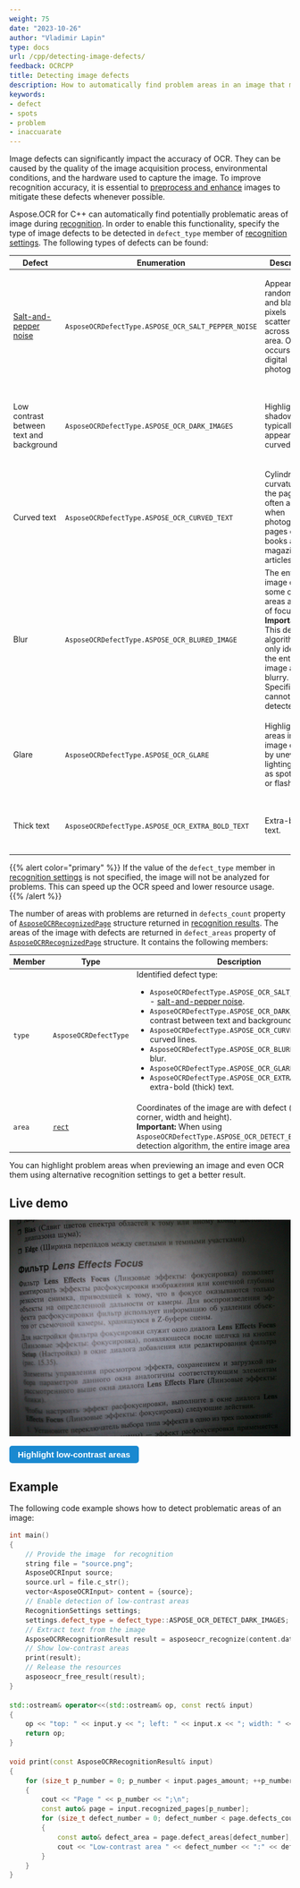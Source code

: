 ```yaml
---
weight: 75
date: "2023-10-26"
author: "Vladimir Lapin"
type: docs
url: /cpp/detecting-image-defects/
feedback: OCRCPP
title: Detecting image defects
description: How to automatically find problem areas in an image that may be recognized inaccurately.
keywords:
- defect
- spots
- problem
- inaccuarate
---
```


<style>
	button {
		cursor: pointer;
		margin-right: 20px;
		padding: 7px 15px;
		border: none;
		border-radius: 5px;
		background-color: #1a89d0;
		font-weight: 700;
		font-size: 15px;
		color: #ffffff;
	}

	button:hover {
		background-color: #3071a9;
	}

	button:focus {
		outline: none;
	}

	#sample {
		position: relative;
	}

	#sample > div {
		position: absolute;
		display: none;
		border: dashed 1px #de4444;
		background-color: rgba(222,68,68,0.2);
	}

	#area1 {
		top: 0px;
		left: 0px;
		width: 60px;
		height: 50px;
	}

	#area2 {
		top: 0px;
		left: 560px;
		width: 220px;
		height: 590px;
	}

	#area3 {
		top: 550px;
		left: 0px;
		width: 90px;
		height: 40px;
	}
</style>

Image defects can significantly impact the accuracy of OCR. They can be caused by the quality of the image acquisition process, environmental conditions, and the hardware used to capture the image. To improve recognition accuracy, it is essential to [preprocess and enhance](/ocr/cpp/image-preprocessing/) images to mitigate these defects whenever possible.

Aspose.OCR for C++ can automatically find potentially problematic areas of image during [recognition](/ocr/cpp/recognition/). In order to enable this functionality, specify the type of image defects to be detected in `defect_type` member of [recognition settings](/ocr/cpp/settings/). The following types of defects can be found:

Defect | Enumeration | Description | Impact | How to mitigate
------ | ----------- | ----------- | ------ | ---------------
[Salt-and-pepper noise](https://en.wikipedia.org/wiki/Salt-and-pepper_noise) | `AsposeOCRDefectType.ASPOSE_OCR_SALT_PEPPER_NOISE` | Appears as random white and black pixels scattered across the area. Often occurs in digital photographs. | <ul><li>Some characters are misidentified</li><li>Unnecessary dots or commas appear in recognition results</li></ul> | <ul><li>Apply [median filter](/ocr/cpp/median/)</li><li>Use [automatic noise removal](/ocr/cpp/denoise/)</li></ul>
Low contrast between text and background | `AsposeOCRDefectType.ASPOSE_OCR_DARK_IMAGES` | Highlights and shadows typically appear on curved pages. | <ul><li>Low recognition accuracy</li><li>Text not recognized (ignored by OCR engine)</li></ul> | <ul><li>[Automatically adjust contrast](/ocr/cpp/contrast/)</li><li>[Convert to grayscale](/ocr/cpp/grayscale/)</li><li>[Binarize with high threshold](/ocr/cpp/binarization/#using-binarization-threshold)</li></ul>
Curved text | `AsposeOCRDefectType.ASPOSE_OCR_CURVED_TEXT` | Cylindrical curvature of the page that often appear when photographing pages of books and magazine articles. | <ul><li>Some characters are misidentified</li><li>Text not recognized</li></ul> | <ul><li>Use [detect_areas_mode_enum::CURVED_TEXT](/ocr/cpp/areas-detection/curved_text/) areas detection mode</li></ul>
Blur | `AsposeOCRDefectType.ASPOSE_OCR_BLURED_IMAGE` | The entire image or some of its areas are out of focus.<br />**Important:** This detection algorithm can only identify the entire image as blurry. Specific areas cannot be detected. | <ul><li>Characters are not recognized correctly</li><li>Text not recognized (ignored by OCR engine)</li></ul> | <ul><li>Use [automatic contrast correction](/ocr/cpp/contrast/)</li><li>[Convert image to grayscale](/ocr/cpp/grayscale/)</li></ul>
Glare | `AsposeOCRDefectType.ASPOSE_OCR_GLARE` | Highlight areas in an image caused by uneven lighting, such as spot lights or flash. | <ul><li>Low recognition accuracy</li><li>Text not recognized (ignored by OCR engine)</li></ul> | <ul><li>[Automatically adjust contrast](/ocr/cpp/contrast/)</li><li>[Convert to grayscale](/ocr/cpp/grayscale/)</li><li>[Binarize with high threshold](/ocr/cpp/binarization/#using-binarization-threshold)</li></ul>
Thick text | `AsposeOCRDefectType.ASPOSE_OCR_EXTRA_BOLD_TEXT` | Extra-bold text. | <ul><li>Some characters are misidentified</li></ul> | <ul><li>At the moment, Aspose.OCR engine does not have a preprocessing algorithm that can deal with such text.</li></ul>

{{% alert color="primary" %}}
If the value of the `defect_type` member in [recognition settings](/ocr/cpp/settings/) is not specified, the image will not be analyzed for problems. This can speed up the OCR speed and lower resource usage.
{{% /alert %}}

The number of areas with problems are returned in `defects_count` property of [`AsposeOCRRecognizedPage`](https://reference.aspose.com/ocr/cpp/struct/aspose_o_c_r_recognized_page/) structure returned in [recognition results](https://reference.aspose.com/ocr/cpp/struct/aspose_o_c_r_recognition_result). The areas of the image with defects are returned in `defect_areas` property of [`AsposeOCRRecognizedPage`](https://reference.aspose.com/ocr/cpp/struct/aspose_o_c_r_recognized_page/) structure. It contains the following members:

Member | Type | Description
------ | ---- | -----------
`type` | `AsposeOCRDefectType` | Identified defect type:<ul><li>`AsposeOCRDefectType.ASPOSE_OCR_SALT_PEPPER_NOISE` - [salt-and-pepper noise](https://en.wikipedia.org/wiki/Salt-and-pepper_noise).</li><li>`AsposeOCRDefectType.ASPOSE_OCR_DARK_IMAGES` - low contrast between text and background.</li><li>`AsposeOCRDefectType.ASPOSE_OCR_CURVED_TEXT` - curved lines.</li><li>`AsposeOCRDefectType.ASPOSE_OCR_BLURED_IMAGE` - blur.</li><li>`AsposeOCRDefectType.ASPOSE_OCR_GLARE` - glare.</li><li>`AsposeOCRDefectType.ASPOSE_OCR_EXTRA_BOLD_TEXT` - extra-bold (thick) text.</li></ul>
`area` | [`rect`](https://reference.aspose.com/ocr/cpp/structrect) | Coordinates of the image are with defect (top/left corner, width and height).<br />**Important:** When using `AsposeOCRDefectType.ASPOSE_OCR_DETECT_BLURED_IMAGE` detection algorithm, the entire image area is returned.

You can highlight problem areas when previewing an image and even OCR them using alternative recognition settings to get a better result.

## Live demo

<div id="sample">
	<img src="demo.png" alt="Low-contrast image" />
	<div id="area1"></div>
	<div id="area2"></div>
	<div id="area3"></div>
</div>

<button onclick="extract(this)">Highlight low-contrast areas</button>

<script>
	function extract(obj)
	{
		$("#sample > div").show(200);
		$("#results").show(200);
	}
</script>

## Example

The following code example shows how to detect problematic areas of an image:

```cpp
int main()
{
	// Provide the image  for recognition
	string file = "source.png";
	AsposeOCRInput source;
	source.url = file.c_str();
	vector<AsposeOCRInput> content = {source};
	// Enable detection of low-contrast areas
	RecognitionSettings settings;
	settings.defect_type = defect_type::ASPOSE_OCR_DETECT_DARK_IMAGES;
	// Extract text from the image
	AsposeOCRRecognitionResult result = asposeocr_recognize(content.data(), content.size(), settings);
	// Show low-contrast areas
	print(result);
	// Release the resources
	asposeocr_free_result(result);
}

std::ostream& operator<<(std::ostream& op, const rect& input)
{
	op << "top: " << input.y << "; left: " << input.x << "; width: " << input.width << "; height:" << input.height;
	return op;
}

void print(const AsposeOCRRecognitionResult& input)
{
	for (size_t p_number = 0; p_number < input.pages_amount; ++p_number)
	{
		cout << "Page " << p_number << ";\n";
		const auto& page = input.recognized_pages[p_number];
		for (size_t defect_number = 0; defect_number < page.defects_count; ++defect_number)
		{
			const auto& defect_area = page.defect_areas[defect_number];
			cout << "Low-contrast area " << defect_number << ":" << defect_area.area << std::endl;
		}
	}
}
```
